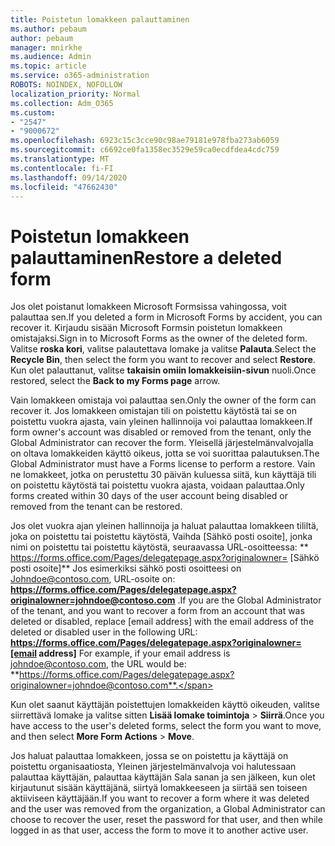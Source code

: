 ```yaml
---
title: Poistetun lomakkeen palauttaminen
ms.author: pebaum
author: pebaum
manager: mnirkhe
ms.audience: Admin
ms.topic: article
ms.service: o365-administration
ROBOTS: NOINDEX, NOFOLLOW
localization_priority: Normal
ms.collection: Adm_O365
ms.custom:
- "2547"
- "9000672"
ms.openlocfilehash: 6923c15c3cce90c98ae79181e978fba273ab6059
ms.sourcegitcommit: c6692ce0fa1358ec3529e59ca0ecdfdea4cdc759
ms.translationtype: MT
ms.contentlocale: fi-FI
ms.lasthandoff: 09/14/2020
ms.locfileid: "47662430"
---
```

# <a name="restore-a-deleted-form"></a><span data-ttu-id="71828-102">Poistetun lomakkeen palauttaminen</span><span class="sxs-lookup"><span data-stu-id="71828-102">Restore a deleted form</span></span>

<span data-ttu-id="71828-103">Jos olet poistanut lomakkeen Microsoft Formsissa vahingossa, voit palauttaa sen.</span><span class="sxs-lookup"><span data-stu-id="71828-103">If you deleted a form in Microsoft Forms by accident, you can recover it.</span></span> <span data-ttu-id="71828-104">Kirjaudu sisään Microsoft Formsin poistetun lomakkeen omistajaksi.</span><span class="sxs-lookup"><span data-stu-id="71828-104">Sign in to Microsoft Forms as the owner of the deleted form.</span></span> <span data-ttu-id="71828-105">Valitse **roska kori**, valitse palautettava lomake ja valitse **Palauta**.</span><span class="sxs-lookup"><span data-stu-id="71828-105">Select the **Recycle Bin**, then select the form you want to recover and select **Restore**.</span></span> <span data-ttu-id="71828-106">Kun olet palauttanut, valitse **takaisin omiin lomakkeisiin-sivun** nuoli.</span><span class="sxs-lookup"><span data-stu-id="71828-106">Once restored, select the **Back to my Forms page** arrow.</span></span>

<span data-ttu-id="71828-107">Vain lomakkeen omistaja voi palauttaa sen.</span><span class="sxs-lookup"><span data-stu-id="71828-107">Only the owner of the form can recover it.</span></span> <span data-ttu-id="71828-108">Jos lomakkeen omistajan tili on poistettu käytöstä tai se on poistettu vuokra ajasta, vain yleinen hallinnoija voi palauttaa lomakkeen.</span><span class="sxs-lookup"><span data-stu-id="71828-108">If form owner's account was disabled or removed from the tenant, only the Global Administrator can recover the form.</span></span> <span data-ttu-id="71828-109">Yleisellä järjestelmänvalvojalla on oltava lomakkeiden käyttö oikeus, jotta se voi suorittaa palautuksen.</span><span class="sxs-lookup"><span data-stu-id="71828-109">The Global Administrator must have a Forms license to perform a restore.</span></span> <span data-ttu-id="71828-110">Vain ne lomakkeet, jotka on perustettu 30 päivän kuluessa siitä, kun käyttäjä tili on poistettu käytöstä tai poistettu vuokra ajasta, voidaan palauttaa.</span><span class="sxs-lookup"><span data-stu-id="71828-110">Only forms created within 30 days of the user account being disabled or removed from the tenant can be restored.</span></span>

<span data-ttu-id="71828-111">Jos olet vuokra ajan yleinen hallinnoija ja haluat palauttaa lomakkeen tililtä, joka on poistettu tai poistettu käytöstä, Vaihda [Sähkö posti osoite], jonka nimi on poistettu tai poistettu käytöstä, seuraavassa URL-osoitteessa: \*\* https://forms.office.com/Pages/delegatepage.aspx?originalowner= [Sähkö posti osoite]\*\* Jos esimerkiksi sähkö posti osoitteesi on Johndoe@contoso.com, URL-osoite on: **https://forms.office.com/Pages/delegatepage.aspx?originalowner=johndoe@contoso.com** .</span><span class="sxs-lookup"><span data-stu-id="71828-111">If you are the Global Administrator of the tenant, and you want to recover a form from an account that was deleted or disabled, replace [email address] with the email address of the deleted or disabled user in the following URL: **https://forms.office.com/Pages/delegatepage.aspx?originalowner=[email address]** For example, if your email address is johndoe@contoso.com, the URL would be: **https://forms.office.com/Pages/delegatepage.aspx?originalowner=johndoe@contoso.com**.</span></span> 

<span data-ttu-id="71828-112">Kun olet saanut käyttäjän poistettujen lomakkeiden käyttö oikeuden, valitse siirrettävä lomake ja valitse sitten **Lisää lomake toimintoja**  >  **Siirrä**.</span><span class="sxs-lookup"><span data-stu-id="71828-112">Once you have access to the user's deleted forms, select the form you want to move, and then select **More Form Actions** > **Move**.</span></span>

<span data-ttu-id="71828-113">Jos haluat palauttaa lomakkeen, jossa se on poistettu ja käyttäjä on poistettu organisaatiosta, Yleinen järjestelmänvalvoja voi halutessaan palauttaa käyttäjän, palauttaa käyttäjän Sala sanan ja sen jälkeen, kun olet kirjautunut sisään käyttäjänä, siirtyä lomakkeeseen ja siirtää sen toiseen aktiiviseen käyttäjään.</span><span class="sxs-lookup"><span data-stu-id="71828-113">If you want to recover a form where it was deleted and the user was removed from the organization, a Global Administrator can choose to recover the user, reset the password for that user, and then while logged in as that user, access the form to move it to another active user.</span></span> 
